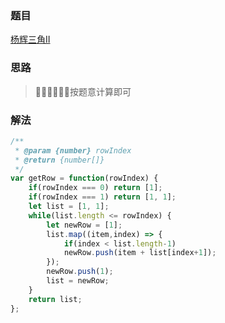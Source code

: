 ### 题目

[杨辉三角II](https://leetcode-cn.com/problems/pascals-triangle-ii/submissions/)

### 思路

> 按题意计算即可

### 解法

```js
/**
 * @param {number} rowIndex
 * @return {number[]}
 */
var getRow = function(rowIndex) {
    if(rowIndex === 0) return [1];
    if(rowIndex === 1) return [1, 1];
    let list = [1, 1];
    while(list.length <= rowIndex) {
        let newRow = [1];
        list.map((item,index) => {
            if(index < list.length-1)
            newRow.push(item + list[index+1]);
        });
        newRow.push(1);
        list = newRow;
    }
    return list;
};
```
